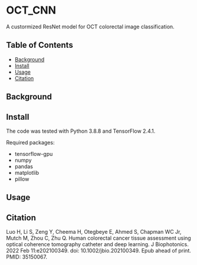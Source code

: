 # OCT_CNN
A custormized ResNet model for OCT colorectal image classification.

## Table of Contents

- [Background](#background)
- [Install](#install)
- [Usage](#usage)
- [Citation](#citation)

## Background

## Install
The code was tested with Python 3.8.8 and TensorFlow 2.4.1.

Required packages: 

 - tensorflow-gpu
 - numpy
 - pandas
 - matplotlib
 - pillow

## Usage

## Citation
Luo H, Li S, Zeng Y, Cheema H, Otegbeye E, Ahmed S, Chapman WC Jr, Mutch M, Zhou C, Zhu Q. Human colorectal cancer tissue assessment using optical coherence tomography catheter and deep learning. J Biophotonics. 2022 Feb 11:e202100349. doi: 10.1002/jbio.202100349. Epub ahead of print. PMID: 35150067.
